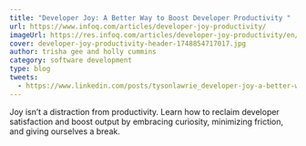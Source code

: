 ```yaml
---
title: "Developer Joy: A Better Way to Boost Developer Productivity "
url: https://www.infoq.com/articles/developer-joy-productivity/
imageUrl: https://res.infoq.com/articles/developer-joy-productivity/en/headerimage/developer-joy-productivity-header-1748854717017.jpg
cover: developer-joy-productivity-header-1748854717017.jpg
author: trisha gee and holly cummins
category: software development
type: blog
tweets:
  - https://www.linkedin.com/posts/tysonlawrie_developer-joy-a-better-way-to-boost-developer-activity-7337238935963619328-yhA2?utm_source=share&utm_medium=member_desktop&rcm=ACoAAAJ5eOoBt0AcMzIzAu2mkXUS8W7Yskq830E
---
```


Joy isn’t a distraction from productivity. Learn how to reclaim developer satisfaction and boost output by embracing
curiosity, minimizing friction, and giving ourselves a break.